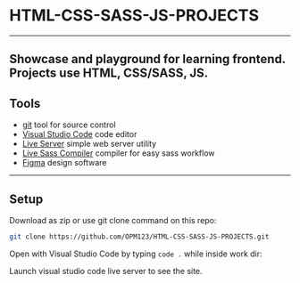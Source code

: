 # HTML-CSS-SASS-JS-PROJECTS
---
Showcase and playground for learning frontend. Projects use HTML, CSS/SASS, JS. 
---
## Tools

- [git] tool for source control
- [Visual Studio Code] code editor
- [Live Server] simple web server utility
- [Live Sass Compiler] compiler for easy sass workflow
- [Figma] design software

---
## Setup

Download as zip or use git clone command on this repo:
```sh
git clone https://github.com/OPM123/HTML-CSS-SASS-JS-PROJECTS.git
```

Open with Visual Studio Code by typing `code .` while inside work dir:

Launch visual studio code live server to see the site.



[git]: <https://git-scm.com/downloads>
[Visual Studio Code]: <https://code.visualstudio.com/>
[Live Server]: <https://marketplace.visualstudio.com/items?itemName=ritwickdey.LiveServer>
[Live Sass Compiler]: <https://marketplace.visualstudio.com/items?itemName=ritwickdey.live-sass>
[Figma]: <https://www.figma.com/>

